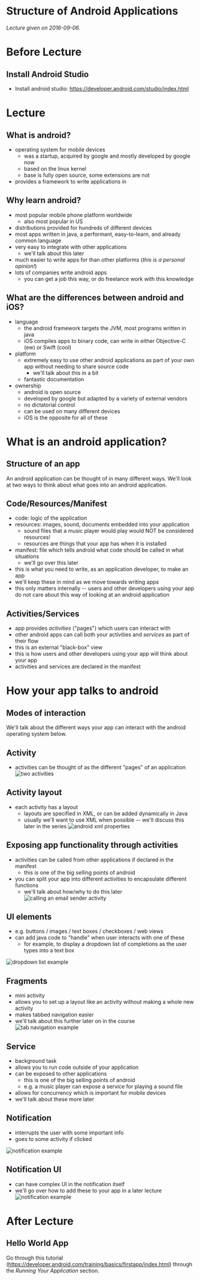 Structure of Android Applications
=================================

*Lecture given on 2016-09-06.*


# Before Lecture
## Install Android Studio
- Install android studio: https://developer.android.com/studio/index.html


# Lecture

## What is android?
- operating system for mobile devices
    - was a startup, acquired by google and mostly developed by google now
    - based on the linux kernel
    - base is fully open source, some extensions are not
- provides a framework to write applications in

## Why learn android?
- most popular mobile phone platform worldwide
    - also most popular in US
- distributions provided for hundreds of different devices
- most apps written in java, a performant, easy-to-learn, and already common language
- very easy to integrate with other applications
    - we'll talk about this later
- much easier to write apps for than other platforms (*this is a personal opinion!*)
- lots of companies write android apps
    - you can get a job this way, or do freelance work with this knowledge

## What are the differences between android and iOS?
- language
    - the android framework targets the JVM, most programs written in java
    - iOS compiles apps to binary code, can write in either Objective-C (ew) or Swift (cool)
- platform
    - extremely easy to use other android applications as part of your own app without needing to share source code
        - we'll talk about this in a bit
    - fantastic documentation
- ownership
    - android is open source
    - developed by google but adapted by a variety of external vendors
    - no dictatorial control
    - can be used on many different devices
    - iOS is the opposite for all of these

# What is an android application?

## Structure of an app
An android application can be thought of in many different ways. We'll look at two ways to think about what goes into an android application.

## Code/Resources/Manifest
- code: logic of the application
- resources: images, sound, documents embedded into your application
    - sound files that a music player would play would NOT be considered resources!
    - resources are things that your app has when it is installed
- manifest: file which tells android what code should be called in what situations
    - we'll go over this later
- this is what you need to write, as an application developer, to make an app
- we'll keep these in mind as we move towards writing apps
- this only matters internally -- users and other developers using your app do not care about this way of looking at an android application

## Activities/Services
- app provides *activities* ("pages") which users can interact with
- other android apps can call both your activities and *services* as part of their flow
- this is an external "black-box" view
- this is how users and other developers using your app will think about your app
- activities and services are declared in the manifest


# How your app talks to android
## Modes of interaction
We'll talk about the different ways your app can interact with the android operating system below.

## Activity
- activities can be thought of as the different "pages" of an application
![two activities](http://www.coderefer.com/wp-content/uploads/2015/05/switch_activity1.jpg)

## Activity layout
- each activity has a layout
    - layouts are specified in XML, or can be added dynamically in Java
    - usually we'll want to use XML when possible -- we'll discuss this later in the series
![android xml properties](https://web.archive.org/web/20130813183535/http://dchabmztumu0g.cloudfront.net/wp-content/uploads/2011/05/propertiesID.png)

## Exposing app functionality through activities
- activities can be called from other applications if declared in the manifest
    - this is one of the big selling points of android
- you can split your app into different activities to encapsulate different functions
    - we'll talk about how/why to do this later
![calling an email sender activity](https://www.tutorialspoint.com/android/images/send_email.jpg)

## UI elements
- e.g. buttons / images / text boxes / checkboxes / web views
- can add java code to "handle" when user interacts with one of these
    - for example, to display a dropdown list of completions as the user types into a text box

![dropdown list example](http://csharpcorner.mindcrackerinc.netdna-cdn.com/UploadFile/e14021/spinner-in-android-using-android-studio/Images/im3.jpg)

## Fragments
- mini activity
- allows you to set up a layout like an activity without making a whole new activity
- makes tabbed navigation easier
- we'll talk about this further later on in the course
![tab navigation example](https://i.stack.imgur.com/Doslb.png)

## Service
- background task
- allows you to run code outside of your application
- can be exposed to other applications
    - this is one of the big selling points of android
    - e.g. a music player can expose a service for playing a sound file
- allows for concurrency which is important for mobile devices
- we'll talk about these more later

## Notification
- interrupts the user with some important info
- goes to some activity if clicked

![notification example](https://www.tutorialspoint.com/android/images/notification_detail.jpg)

## Notification UI
- can have complex UI in the notification itself
- we'll go over how to add these to your app in a later lecture
![notification example](https://www.tutorialspoint.com/android/images/notification_detail.jpg)

# After Lecture
## Hello World App
Go through this tutorial (https://developer.android.com/training/basics/firstapp/index.html) through the *Running Your Application* section.
